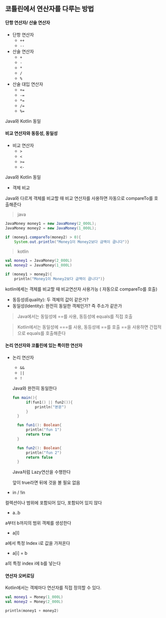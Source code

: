 ## 코틀린에서 연산자를 다루는 방법

####  단항 연산자/ 산술 연산자

- 단항 연산자
    - `++`
    - `--`
- 산술 연산자
    - `+`
    - `-`
    - `*`
    - `/`
    - `%`
- 산술 대입 연산자
    - `+=`
    - `-=`
    - `*=`
    - `/=`
    - `%=`

Java와 Kotlin 동일

#### 비교 연산자와 동등성, 동일성

- 비교 연산자
    - `>`
    - `<`
    - `>=`
    - `<-`

Java와 Kotlin 동일

- 객체 비교

Java와 다르게 객체를 비교할 때 비교 연산자를 사용하면 자동으로 compareTo를 호출해준다

>java
```java
JavaMoney money1 = new JavaMoney(2_000L);
JavaMoney money2 = new JavaMoney(1_000L);
        
if (money1.compareTo(money2) > 0){
    System.out.println("Money1이 Money2보다 금액이 큽니다")}
```

>kotlin
```kotlin
val money1 = JavaMoney(2_000L)
val money2 = JavaMoney(1_000L)

if (money1 > money2){
    println("Money1이 Money2보다 금액이 큽니다")}

```
kotlin에세는 객체를 비교할 때 비교연산자 사용가능 ( 자동으로 compareTo를 호출)

    
- 동등성(Equality): 두 객체의 값이 같은가?
- 동일성(Identity): 완전히 동일한 객체인가? 즉 주소가 같은가

> Java에서는 동일성에 ==를 사용, 동등성에 equals를 직접 호출

> Kotlin에서는 동일성에 ===를 사용, 동등성에 ==를 호출
==을 사용하면 간접적으로 equals를 호출해준다

#### 논리 연산자와 코틀린에 있는 특이한 연산자

- 논리 연산자
    - `&&`
    - `||`
    - `!`

  Java와 완전히 동일한다

  ```kotlin
  fun main(){
        if(fun1() || fun2()){
            println("본문")
        }
    }

    fun fun1(): Boolean{
        println("fun 1")
        return true
    }

    fun fun2(): Boolean{
        println("fun 2")
        return false
    }
  ```
  Java처럼 Lazy연산을 수행한다

  앞이 true라면 뒤에 것을 볼 필요 없음

- in / !in

컬렉션이나 범위에 포함되어 있다, 포함되어 있지 않다

- a..b

a부터 b까지의 범위 객체를 생성한다

 - a[I]

a에서 특정 Index i로 값을 가져온다

- a[i] = b
    
 a의 특정 index i에 b를 넣는다

#### 연산자 오버로딩

Kotlin에서는 객체마다 연산자를 직접 정의할 수 있다.

```kotlin
val money1 = Money(1_000L)
val money2 = Money(2_000L)

println(money1 + money2)
```